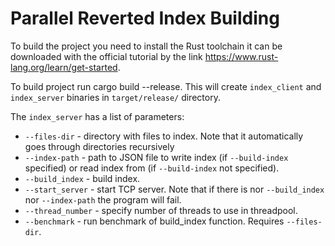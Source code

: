 # Parallel Reverted Index Building
To build the project you need to install the Rust toolchain
it can be downloaded with the official tutorial by the link https://www.rust-lang.org/learn/get-started.

To build project run cargo build --release. This will create `index_client` and `index_server`
binaries in `target/release/` directory.

The `index_server` has a list of parameters:
- `--files-dir` - directory with files to index. Note that it automatically goes through directories recursively
- `--index-path` - path to JSON file to write index (if `--build-index` specified) or read index from (if `--build-index` not specified).
- `--build_index` - build index.
- `--start_server` - start TCP server. Note that if there is nor `--build_index` nor `--index-path` the program will fail.
- `--thread_number` - specify number of threads to use in threadpool.
- `--benchmark` - run benchmark of build_index function. Requires `--files-dir`.